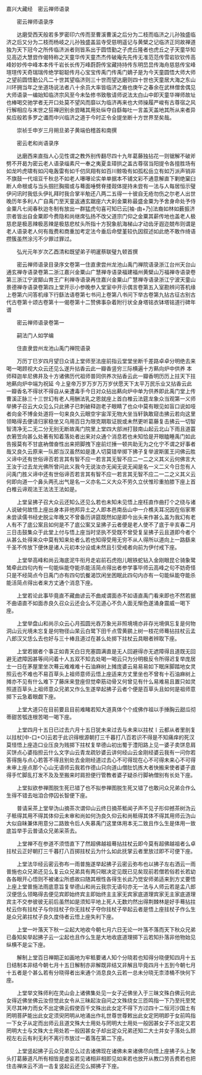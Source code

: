 <!-- { "loadSidebar": true } -->
嘉兴大藏经　密云禅师语录


　　密云禅师语录序

　　达磨受西天般若多罗密印六传而至曹溪曹溪之后分为二枝而临济之儿孙独盛临济之后又分为二枝而杨岐之儿孙独盛盖监寺受慈明遥记与黄檗之记临济正同故禅道独为天下冠今之所传临济派者则皆系出于圆悟勤之子虎丘隆者也虎丘之子天童华知见高迈大慧尝作偈特称之天童华传天童杰杰传破庵先先传无准范范传雪岩钦钦传高峰妙妙传中峰本本传千岩长长传万峰蔚蔚传宝藏持持传东明旵旵传海舟慈慈传宝峰瑄瑄传天奇瑞瑞传绝学聪聪传月心宝宝传禹门传禹门嫡子是为今天童圆悟大师大师之望前圆悟勤公凡二十世其望临济则三十世而望达磨则四十世也天童居大海之东山川环拥当年之坐道场说法者八十余员大率皆临济之裔也庚午之春余在武林僧舍偶见大师语录一编始知临济宗风至今未坠修书致敬请师说法太白山中即天童华禅师故址也棒喝交驰学者无开口处莫不望风而靡以为临济再来也大师操履严峻有古尊宿之风行解相应与末世之狂禅迥别余尝睹其用处纵夺自繇每吐一言盖天盖地其所从来者异矣应般若多罗之谶而中兴临济之道于今时正令全提坐断十方世界至矣哉。

　　崇祯壬申岁三月朔旦弟子黄端伯稽首和南撰

　　密云老和尚语录序

　　达磨西来直指人心见性谓之教外别传翻尽四十九年葛藤独拈花一则锯解不破斧劈不开曷为密云老人语录缁素尺一奉之夷夏圭璋拱之盖古尊宿当阳提令各擅胜场有如龙吟虎啸有如闪电轰雷有如千仞凤翔有如百川鲸吸有如孤松岳立有如万派声销非不旗鼓一代俎豆千秋总不如老人嚗嚗论实单单据本不铺文彩不通意解直下剿绝窠臼断人命根或与当头掴拦胸搊或与蓦面唾劈脊搂觌体提持未尝有一法与人每居恒示璧伊问讯时我低头伊礼拜时我合掌半觔还八两二五得一十彼自无疮勿伤之尔老人出世晚历年多利人广自禹门至天童返通玄踞座六大刹金粟称最盛金粟为予舍身命处予侍金粟凡七阅春秋迨冬制有放出一群猛虎句喜可知已云[袖-由+乃]法裔如林如薮振济宗者皆出自金粟即今费隐和尚继席弘扬不改父道宗门仰之金粟其薪传地也盖老人极慈悲是极恶辣极恶辣是极慈悲杖头所指十方猊象航海梯山才动齿牙遐迩兢布则谓是老人语录老人何有哉费和商重加考定法今垂后命壁堇较仇因叙述如此绝不敢作绮语攒簇虽然涂污不少罪过罪过。

　　弘光元年岁次乙酉清和既望弟子明暹蔡联璧九顿首撰

　　密云禅师语录目录序文卷第一住直隶尝州龙池山禹门禅院语录浙江台州天台山通玄禅寺语录卷第二浙江嘉兴金粟山广慧禅寺语录福建福州黄檗山万福禅寺语录卷第三浙江宁波鄮山育王广利禅寺语录再住嘉兴金粟山广慧禅寺语录浙江宁波天童山景德禅寺语录卷第四上堂开示小参晚参入堂室中开示偶言卷第五入室勘辨问答机缘上卷第六问答机缘下行繇法语卷第七书问上卷第八书问下举古卷第九拈古征古别古代古卷第十颂古卷第十一偈卷第十二赞佛事杂着附行状全身塔铭衣钵塔铭道行碑年谱

　　密云禅师语录卷第一

　　嗣法门人如学编

　　住直隶尝州龙池山禹门禅院语录

　　万历丁巳岁四月望日众请上堂师至法座前指云堂堂坐断千差路卓卓分明绝去来喝一喝顾视大众云还见么遂升拈香云此一瓣香竖穷三际横遍十方爇向炉中供养
本师释迦牟尼佛井及十方诸佛历代祖师普同供养次拈香云此一瓣香明历历上拄天下拄地爇向炉中端为祝延
今上皇帝万岁万岁万万岁伏愿天下太平万民乐业又拈香云此一瓣香名不得状不得自从亲遭毒手今日对众拈出爇向炉中单为供养即此禹门堂上传曹溪正脉三十三世幻有老人用酬法乳之恩就座上首白椎云法筵龙象众当观第一义师举拂子召云大众见么只此拂子已刺破释迦老子眼睛了也众中莫有眼见如盲口说如哑者向金不博金处道将一句来良久云眼空宇宙浑无物大坐当轩孰敢窥击拂云若向这里领略得去便请归家稳坐又乌用百日为限克期取证脱或未然更听葛藤复击拂云一切智智清净无二无二分无别无断故禹门院里上堂四大部洲打鼓南山起云北山下雨且道蓑衣箬笠向甚么处著有知着落处者出来对众通个消息若也未知恰是开眼瞌睡禹门如此告报莫有不甘底衲僧奋性出来把脚拽下座前烂捶一顿共助无为之化宁不谓之好事者哉又良久云原来一队郎当汉虽然如是逢人切莫错举掷下拂子复举波斯匿王问佛云胜义谛中还有世俗谛否若言其有智不应一若言其无智不应二一二之义其义云何佛言大王汝于过去龙光佛所曾问此义我今无说汝亦无闻无说无闻是名一义二义今日忽有人问禹门胜义谛中还有世俗谛否若言其有智不应一若言其无智不应二一二之义其义云何即向道一个鼻头两孔出气是名一义亦名二义大众不劳久立伏惟珍重拍膝下座上首白椎云谛观法王法法王法如是。

　　上堂呈拂子召大众云还知么还见么若也未知未见悟上座枉直作曲打个之绕与诸人说破何故悟上座出身本非他邦异土之人即本邑南岳山中一介樵夫耳况因在俗家寒未尝读儒书经史脱尘年晚又不曾备历讲筵既然如是即今出头来作甚么盖为我幻有老人有不了底公案且如何是不了底公案又呈拂子云者便是老人使不了底于辛亥春二月三日击鼓集众于此堂上付与悟上座当时坚执不受既不曾受复呈拂子云且道即今者个从甚么处得来众中莫有知来处者么若也知得受用无穷不从人得所以道向上一路繇来千圣不传放下便休是诸人元初本分设或未然且引受戒者向前为伊付戒下座。

　　上堂举高峰和尚云海底泥牛衔月走岩前石虎抱儿眠铁蛇钻入金刚眼昆仑骑象鹭鸶牵此四句内有一句能纵能夺能杀能活简点得出者参学事毕师云高峰之句不妨奇怪只是不经简点今日禹门亦有四句饥餐渴饮闲坐困眠此四句内亦有一句能纵能夺能杀能活简点得出者来方丈通个消息下座。

　　上堂若论此事毕竟直不藏曲谚云不曲咸谓面赤不如语直禹门看来即也不然若据不曲语直不如面赤良久召众云还会么不见道心不负人面无惭色遂涌身震威一喝下座。

　　上堂举盘山和尚示众云心月孤圆光吞万象光非照境境亦非存光境俱忘复是何物洞山云光境未忘复是何物径山杲云白鹭下田千点雪黄鹂上树一枝花师蓦拈拄杖云孟八郎汉又恁么去也好与三十棒且道过在甚么处掷下拄杖云具眼者辨取下座。

　　上堂若据者个事正如青天白日充塞圆满直是无人回避得亦无遮障得且道既无回避无遮障因甚等间问着十人五双不知去处喝一喝云只为分明极反令所得迟复举庞居士一日在茅屋里坐次蓦云难难难十石油麻树上摊庞婆云易易易如下眠床脚踏地女灵照云也不难也不易百草头上祖师意师云悟上座适来方丈里坐也不曾有十石油麻树上摊亦不见有什么难下了藤床来登座但觉牵筋动骨又何曾见有什么易难易且置只如灵照道百草头上祖师意众兄弟又作么生遂举起拂子云者个便是百草头且如何是祖师意掷下云急着眼觑下座。

　　上堂大道只在目前要且目前难睹若知大道真体个个成佛作祖以手捶胸云甜瓜彻蒂甜苦瓠连根苦喝一喝下座。

　　上堂四月十五日已过去六月十五日犹未来过去与未来以拄杖〡云都从者里剖复以拄杖[中-口+○]云若于此识得根源朝打三千暮打八百若识不得是不知痛痒的死汉莫怪悟上座造口业压良为贱掷下拄杖复举德山初出蜀于澧阳路上见一婆子卖饼息肩买饼点心婆指担云什么文字山云青龙疏钞婆云讲何经山云金刚经婆云我有一问你若答得施与点心若答不得且别处去金刚经道过去心不可得现在心不可得未来心不可得未审上座点那个心山无语师云我若作德山只向道山僧肚饥拣大者快搬来使者婆子直得手忙脚乱打发不及及至搬来时肩担便行管教者婆子疑杀行脚衲僧别有长处下座。

　　上堂拟欲参禅图脱生死已错了也不拟参禅图脱生死又错了也敢问众兄弟合作么生得不错去咄洎合停囚长智便下座。

　　普请采茶上堂举沩山摘茶次谓仰山云终日摘茶秪闻子声不见子形仰撼茶树沩云子秪得其用不得其体仰云未审和尚如何沩良久仰云和尚秪得其体不得其用师云沩山大似自昧兼体用意分二路致令后人失慕禹门这里体用本无二致且作么生是体用一致底旨举手云普请众兄弟采茶去。

　　上堂禅不在参道不须悟直下了然超佛越祖蓦拈拄杖云即今莫有超佛越祖者么卓拄杖云正好朝打三千暮打八百掷拄杖云为什么如此抚掌云者里放过即不可便下座。

　　上堂法华经云密云弥布一雨普施遂举起拂子云密云弥布也以拂子左右洒云一雨普施也众兄弟还见么复云众兄弟具有两只眼决定见既已见矣现前若僧若俗若长若幼各各眼开心悟则不被诸尘所惑故曰随其根性各得生长此乃觉安师弟适来到方丈要悟上座上堂普施法雨底意旨复举德山和尚云我宗无语句亦无一法与人师云若是孟八郎汉便恁么领略得去便见宾即始终宾主即始终主主家无宾家底道理宾家无主家底道理宾主不交参彼彼无前后虽然如是须知平地上死人无数灼然出得荆棘林是好手蓦拈拄杖云你有拄杖子与你拄杖子你无拄杖子夺你拄杖子举起云者是悟上座拄杖子作么生是众兄弟拄杖子良久度侍者云悟上座失利下座。

　　上堂一叶落天下秋一尘起大地收今朝七月六日无论一叶落不落而天下秋众兄弟已备知矣举起拂子云一尘起也且作么生是大地收底道理掷下云若知扑落非他物始见纵横不是尘下座。

　　解制上堂百日禅期正如画地为牢秪要诸人知个分晓若也知得分晓便知四月十五日结制本非结今朝七月十五日解制亦非解既非结又非解且毕竟四月十五到今朝七月十五者是个甚么若有分晓得者出来通个消息良久云若一总未分晓无柰漆桶不快何下座。

　　上堂举文殊师利在灵山会上诸佛集处见一女子近佛坐入于三昧文殊白佛云何此女得近佛坐佛云汝但觉此女令从三昧起汝自问之文殊绕女三匝鸣指一下乃至托至梵天尽其神力而女不出定佛云假使百千文殊出此女定不得下方过四十二恒河沙国土有罔明菩萨能出此女定须臾罔明从地涌出作礼世尊世尊敕出此女定罔明即于女前鸣指一下女子从定而出师云且道文殊大士用处与罔明大士用处一般因甚女子不出定又若罔明大士与文殊大士用处若一般因甚女子却出定众兄弟还知二大士并女子落处么顾视左右云有利无利不离行市放过一着落在第二下座。

　　上堂竖起拂子云众兄弟见么过去诸佛现在诸佛未来诸佛尽向悟上座拂子头上聚头打葛藤道凡所有相皆是虚妄若见诸相非相即见如来若也放开从教口劳舌费若也把住击禅床云不消一击复竖起云还见么掷拂子下座。

